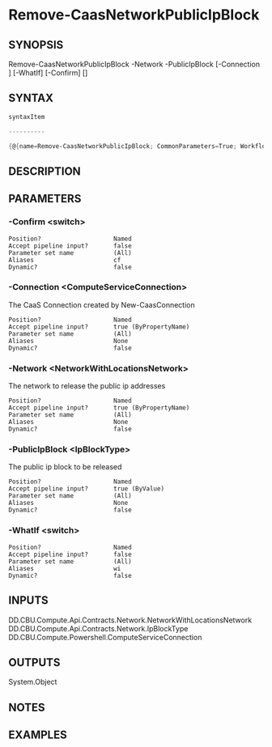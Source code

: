 ﻿Remove-CaasNetworkPublicIpBlock
===================

## SYNOPSIS

Remove-CaasNetworkPublicIpBlock -Network <NetworkWithLocationsNetwork> -PublicIpBlock <IpBlockType> [-Connection <ComputeServiceConnection>] [-WhatIf] [-Confirm] [<CommonParameters>]


## SYNTAX
```powershell
syntaxItem                                                                                                                 

----------                                                                                                                 

{@{name=Remove-CaasNetworkPublicIpBlock; CommonParameters=True; WorkflowCommonParameters=False; parameter=System.Object[]}}
```

## DESCRIPTION


## PARAMETERS
### -Confirm &lt;switch&gt;

```
Position?                    Named
Accept pipeline input?       false
Parameter set name           (All)
Aliases                      cf
Dynamic?                     false
```
 
### -Connection &lt;ComputeServiceConnection&gt;
The CaaS Connection created by New-CaasConnection
```
Position?                    Named
Accept pipeline input?       true (ByPropertyName)
Parameter set name           (All)
Aliases                      None
Dynamic?                     false
```
 
### -Network &lt;NetworkWithLocationsNetwork&gt;
The network to release the public ip addresses
```
Position?                    Named
Accept pipeline input?       true (ByPropertyName)
Parameter set name           (All)
Aliases                      None
Dynamic?                     false
```
 
### -PublicIpBlock &lt;IpBlockType&gt;
The public ip block to be released
```
Position?                    Named
Accept pipeline input?       true (ByValue)
Parameter set name           (All)
Aliases                      None
Dynamic?                     false
```
 
### -WhatIf &lt;switch&gt;

```
Position?                    Named
Accept pipeline input?       false
Parameter set name           (All)
Aliases                      wi
Dynamic?                     false
```

## INPUTS
DD.CBU.Compute.Api.Contracts.Network.NetworkWithLocationsNetwork
DD.CBU.Compute.Api.Contracts.Network.IpBlockType
DD.CBU.Compute.Powershell.ComputeServiceConnection


## OUTPUTS
System.Object

## NOTES


## EXAMPLES
